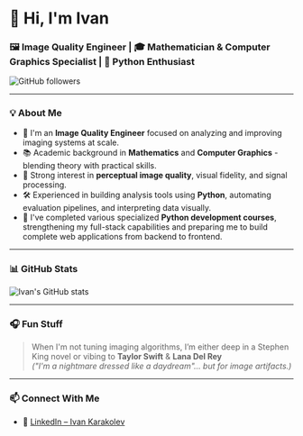 # 👋 Hi, I'm Ivan

### 🖼️ Image Quality Engineer | 🎓 Mathematician & Computer Graphics Specialist | 🐍 Python Enthusiast

![GitHub followers](https://img.shields.io/github/followers/IvanKarakolev?label=Follow&style=social)

---

### 💡 About Me

- 🔬 I'm an **Image Quality Engineer** focused on analyzing and improving imaging systems at scale.
- 📚 Academic background in **Mathematics** and **Computer Graphics** - blending theory with practical skills.
- 🧠 Strong interest in **perceptual image quality**, visual fidelity, and signal processing.
- 🛠️ Experienced in building analysis tools using **Python**, automating evaluation pipelines, and interpreting data visually.
- 🚀 I've completed various specialized **Python development courses**, strengthening my full-stack capabilities and preparing me to build complete web applications from backend to frontend.
---

### 📊 GitHub Stats

![Ivan's GitHub stats](https://github-readme-stats.vercel.app/api?username=IvanKarakolev&show_icons=true&theme=radical)

---

### 🎧 Fun Stuff

> When I'm not tuning imaging algorithms, I’m either deep in a Stephen King novel or vibing to **Taylor Swift** & **Lana Del Rey**  
> *("I'm a nightmare dressed like a daydream"… but for image artifacts.)*

---

### 📫 Connect With Me

- 💼 [LinkedIn – Ivan Karakolev](https://www.linkedin.com/in/ivan-karakolev-ab5878170/)

